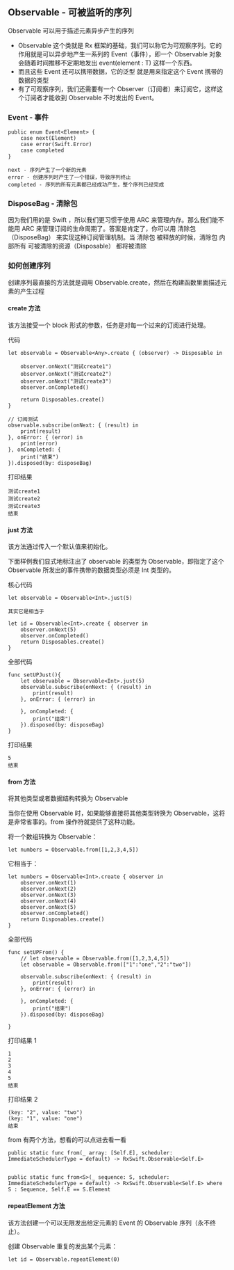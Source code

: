 ## Observable - 可被监听的序列

Observable 可以用于描述元素异步产生的序列

- Observable 这个类就是 Rx 框架的基础，我们可以称它为可观察序列。它的作用就是可以异步地产生一系列的 Event（事件），即一个 Observable 对象会随着时间推移不定期地发出 event(element : T) 这样一个东西。
- 而且这些 Event 还可以携带数据，它的泛型 就是用来指定这个 Event 携带的数据的类型
- 有了可观察序列，我们还需要有一个 Observer（订阅者）来订阅它，这样这个订阅者才能收到 Observable 不时发出的 Event。

### Event - 事件

```
public enum Event<Element> {
    case next(Element)
    case error(Swift.Error)
    case completed
}
```

```
next - 序列产生了一个新的元素
error - 创建序列时产生了一个错误，导致序列终止
completed - 序列的所有元素都已经成功产生，整个序列已经完成
```

### DisposeBag - 清除包

因为我们用的是 Swift ，所以我们更习惯于使用 ARC 来管理内存。那么我们能不能用 ARC 来管理订阅的生命周期了。答案是肯定了，你可以用 清除包（DisposeBag） 来实现这种订阅管理机制。当 清除包 被释放的时候，清除包 内部所有 可被清除的资源（Disposable） 都将被清除

### 如何创建序列

创建序列最直接的方法就是调用 Observable.create，然后在构建函数里面描述元素的产生过程

#### create 方法

该方法接受一个 block 形式的参数，任务是对每一个过来的订阅进行处理。

代码

```
let observable = Observable<Any>.create { (observer) -> Disposable in

    observer.onNext("测试create1")
    observer.onNext("测试create2")
    observer.onNext("测试create3")
    observer.onCompleted()

    return Disposables.create()
}

// 订阅测试
observable.subscribe(onNext: { (result) in
    print(result)
}, onError: { (error) in
    print(error)
}, onCompleted: {
    print("结束")
}).disposed(by: disposeBag)
```

打印结果

```
测试create1
测试create2
测试create3
结束
```

#### just 方法

该方法通过传入一个默认值来初始化。

下面样例我们显式地标注出了 observable 的类型为 Observable，即指定了这个 Observable 所发出的事件携带的数据类型必须是 Int 类型的。

核心代码

```
let observable = Observable<Int>.just(5)

其实它是相当于

let id = Observable<Int>.create { observer in
    observer.onNext(5)
    observer.onCompleted()
    return Disposables.create()
}
```

全部代码

```
func setUPJust(){
    let observable = Observable<Int>.just(5)
    observable.subscribe(onNext: { (result) in
        print(result)
    }, onError: { (error) in

    }, onCompleted: {
        print("结束")
    }).disposed(by: disposeBag)
}
```

打印结果

```
5
结束
```

#### from 方法

将其他类型或者数据结构转换为 Observable

当你在使用 Observable 时，如果能够直接将其他类型转换为 Observable，这将是非常省事的。from 操作符就提供了这种功能。

将一个数组转换为 Observable：

```
let numbers = Observable.from([1,2,3,4,5])
```

它相当于：

```
let numbers = Observable<Int>.create { observer in
    observer.onNext(1)
    observer.onNext(2)
    observer.onNext(3)
    observer.onNext(4)
    observer.onNext(5)
    observer.onCompleted()
    return Disposables.create()
}
```

全部代码

```
func setUPFrom() {
    // let observable = Observable.from([1,2,3,4,5])
    let observable = Observable.from(["1":"one","2":"two"])

    observable.subscribe(onNext: { (result) in
        print(result)
    }, onError: { (error) in

    }, onCompleted: {
        print("结束")
    }).disposed(by: disposeBag)

}
```

打印结果 1

```
1
2
3
4
5
结束
```

打印结果 2

```
(key: "2", value: "two")
(key: "1", value: "one")
结束
```

from 有两个方法，想看的可以点进去看一看

```
public static func from(_ array: [Self.E], scheduler: ImmediateSchedulerType = default) -> RxSwift.Observable<Self.E>


public static func from<S>(_ sequence: S, scheduler: ImmediateSchedulerType = default) -> RxSwift.Observable<Self.E> where S : Sequence, Self.E == S.Element
```

#### repeatElement 方法

该方法创建一个可以无限发出给定元素的 Event 的 Observable 序列（永不终止）。

创建 Observable 重复的发出某个元素：

```
let id = Observable.repeatElement(0)
```
